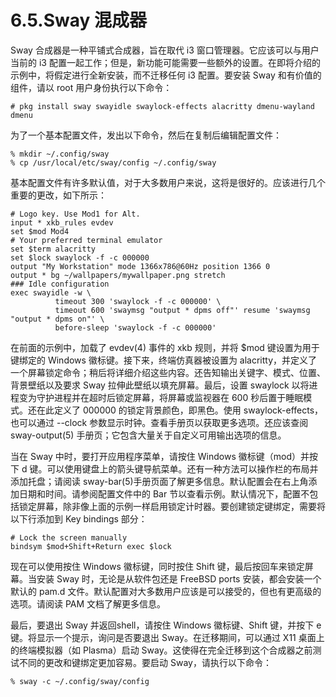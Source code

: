# 6.5.Sway 混成器

Sway 合成器是一种平铺式合成器，旨在取代 i3 窗口管理器。它应该可以与用户当前的 i3 配置一起工作；但是，新功能可能需要一些额外的设置。在即将介绍的示例中，将假定进行全新安装，而不迁移任何 i3 配置。要安装 Sway 和有价值的组件，请以 root 用户身份执行以下命令：

```
# pkg install sway swayidle swaylock-effects alacritty dmenu-wayland dmenu
```

为了一个基本配置文件，发出以下命令，然后在复制后编辑配置文件：

```
% mkdir ~/.config/sway
% cp /usr/local/etc/sway/config ~/.config/sway
```

基本配置文件有许多默认值，对于大多数用户来说，这将是很好的。应该进行几个重要的更改，如下所示：

```
# Logo key. Use Mod1 for Alt.
input * xkb_rules evdev
set $mod Mod4
# Your preferred terminal emulator
set $term alacritty
set $lock swaylock -f -c 000000
output "My Workstation" mode 1366x786@60Hz position 1366 0
output * bg ~/wallpapers/mywallpaper.png stretch
### Idle configuration
exec swayidle -w \
          timeout 300 'swaylock -f -c 000000' \
          timeout 600 'swaymsg "output * dpms off"' resume 'swaymsg "output * dpms on"' \
          before-sleep 'swaylock -f -c 000000'
```

在前面的示例中，加载了 evdev(4) 事件的 xkb 规则，并将 $mod 键设置为用于键绑定的 Windows 徽标键。接下来，终端仿真器被设置为 alacritty，并定义了一个屏幕锁定命令；稍后将详细介绍这些内容。还告知输出关键字、模式、位置、背景壁纸以及要求 Sway 拉伸此壁纸以填充屏幕。最后，设置 swaylock 以将进程变为守护进程并在超时后锁定屏幕，将屏幕或监视器在 600 秒后置于睡眠模式。还在此定义了 000000 的锁定背景颜色，即黑色。使用 swaylock-effects，也可以通过 --clock 参数显示时钟。查看手册页以获取更多选项。还应该查阅 sway-output(5) 手册页；它包含大量关于自定义可用输出选项的信息。

当在 Sway 中时，要打开应用程序菜单，请按住 Windows 徽标键（mod）并按下 d 键。可以使用键盘上的箭头键导航菜单。还有一种方法可以操作栏的布局并添加托盘；请阅读 sway-bar(5)手册页面了解更多信息。默认配置会在右上角添加日期和时间。请参阅配置文件中的 Bar 节以查看示例。默认情况下，配置不包括锁定屏幕，除非像上面的示例一样启用锁定计时器。要创建锁定键绑定，需要将以下行添加到 Key bindings 部分：

```
# Lock the screen manually
bindsym $mod+Shift+Return exec $lock
```

现在可以使用按住 Windows 徽标键，同时按住 Shift 键，最后按回车来锁定屏幕。当安装 Sway 时，无论是从软件包还是 FreeBSD ports 安装，都会安装一个默认的 pam.d 文件。默认配置对大多数用户应该是可以接受的，但也有更高级的选项。请阅读 PAM 文档了解更多信息。

最后，要退出 Sway 并返回shell，请按住 Windows 徽标键、Shift 键，并按下 e 键。将显示一个提示，询问是否要退出 Sway。在迁移期间，可以通过 X11 桌面上的终端模拟器（如 Plasma）启动 Sway。这使得在完全迁移到这个合成器之前测试不同的更改和键绑定更加容易。要启动 Sway，请执行以下命令：

```
% sway -c ~/.config/sway/config
```
